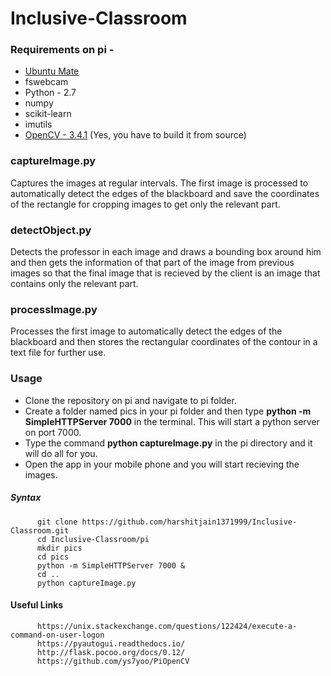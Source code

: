 # Inclusive-Classroom

### Requirements on pi -
- [Ubuntu Mate](https://www.raspberrypi.org/magpi/install-ubuntu-mate-raspberry-pi/)
- fswebcam
- Python - 2.7
- numpy
- scikit-learn
- imutils
- [OpenCV - 3.4.1](http://blog.youapp.co/raspberry/2018/03/11/Install-OpenCV-on-raspberry-pi/) (Yes, you have to build it from source)

### captureImage.py

Captures the images at regular intervals. The first image is processed to automatically detect the edges of the blackboard and save the coordinates of the rectangle for cropping images to get only the relevant part.


### detectObject.py

Detects the professor in each image and draws a bounding box around him and then gets the information of that part of the image from previous images so that the final image that is recieved by the client is an image that contains only the relevant part.

### processImage.py

Processes the first image to automatically detect the edges of the blackboard and then stores the rectangular coordinates of the contour in a text file for further use.

### Usage
- Clone the repository on pi and navigate to pi folder.
- Create a folder named pics in your pi folder and then type **python -m SimpleHTTPServer 7000** in the terminal. This will start a python server on port 7000.
- Type the command **python captureImage.py** in the pi directory and it will do all for you.
- Open the app in your mobile phone and you will start recieving the images.

##### Syntax

```
      git clone https://github.com/harshitjain1371999/Inclusive-Classroom.git
      cd Inclusive-Classroom/pi
      mkdir pics
      cd pics
      python -m SimpleHTTPServer 7000 &
      cd ..
      python captureImage.py
```

#### Useful Links
```
      https://unix.stackexchange.com/questions/122424/execute-a-command-on-user-logon
      https://pyautogui.readthedocs.io/
      http://flask.pocoo.org/docs/0.12/
      https://github.com/ys7yoo/PiOpenCV
```
